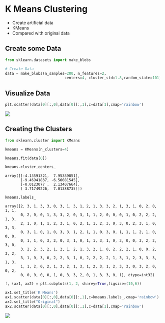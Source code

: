 # K Means Clustering

* Create artificial data
* KMeans
* Compared with original data

## Create some Data


```python
from sklearn.datasets import make_blobs
```


```python
# Create Data
data = make_blobs(n_samples=200, n_features=2, 
                           centers=4, cluster_std=1.8,random_state=101)
```


## Visualize Data


```python
plt.scatter(data[0][:,0],data[0][:,1],c=data[1],cmap='rainbow')
```
![](https://i.imgur.com/DEboFI4.png)


## Creating the Clusters


```python
from sklearn.cluster import KMeans
```


```python
kmeans = KMeans(n_clusters=4)
```


```python
kmeans.fit(data[0])
```

```python
kmeans.cluster_centers_
```




    array([[-4.13591321,  7.95389851],
           [-9.46941837, -6.56081545],
           [-0.0123077 ,  2.13407664],
           [ 3.71749226,  7.01388735]])




```python
kmeans.labels_
```




    array([2, 3, 1, 3, 3, 0, 3, 1, 3, 1, 2, 1, 3, 3, 2, 1, 3, 1, 0, 2, 0, 1, 1,
           0, 2, 0, 0, 1, 3, 3, 2, 0, 3, 1, 1, 2, 0, 0, 0, 1, 0, 2, 2, 2, 1, 3,
           2, 1, 0, 1, 1, 2, 3, 1, 0, 2, 1, 1, 2, 3, 0, 3, 0, 2, 3, 1, 0, 3, 3,
           0, 3, 1, 0, 1, 0, 3, 3, 1, 2, 1, 1, 0, 3, 0, 1, 1, 1, 2, 1, 0, 0, 0,
           0, 1, 1, 0, 3, 2, 0, 3, 1, 0, 1, 1, 3, 1, 0, 3, 0, 0, 3, 2, 2, 3, 0,
           3, 2, 2, 3, 2, 1, 2, 1, 2, 1, 3, 2, 1, 0, 2, 2, 2, 1, 0, 0, 2, 3, 2,
           3, 1, 0, 3, 0, 2, 2, 3, 1, 0, 2, 2, 2, 2, 1, 3, 1, 2, 3, 3, 3, 1, 3,
           1, 1, 2, 0, 2, 1, 3, 2, 1, 3, 1, 2, 3, 1, 2, 3, 3, 0, 3, 2, 0, 0, 2,
           0, 0, 0, 0, 0, 1, 0, 3, 3, 2, 0, 1, 3, 3, 0, 1], dtype=int32)

```python
f, (ax1, ax2) = plt.subplots(1, 2, sharey=True,figsize=(10,6))

ax1.set_title('K Means')
ax1.scatter(data[0][:,0],data[0][:,1],c=kmeans.labels_,cmap='rainbow')
ax2.set_title("Original")
ax2.scatter(data[0][:,0],data[0][:,1],c=data[1],cmap='rainbow')
```
![](https://i.imgur.com/Xk8pJOu.png)
